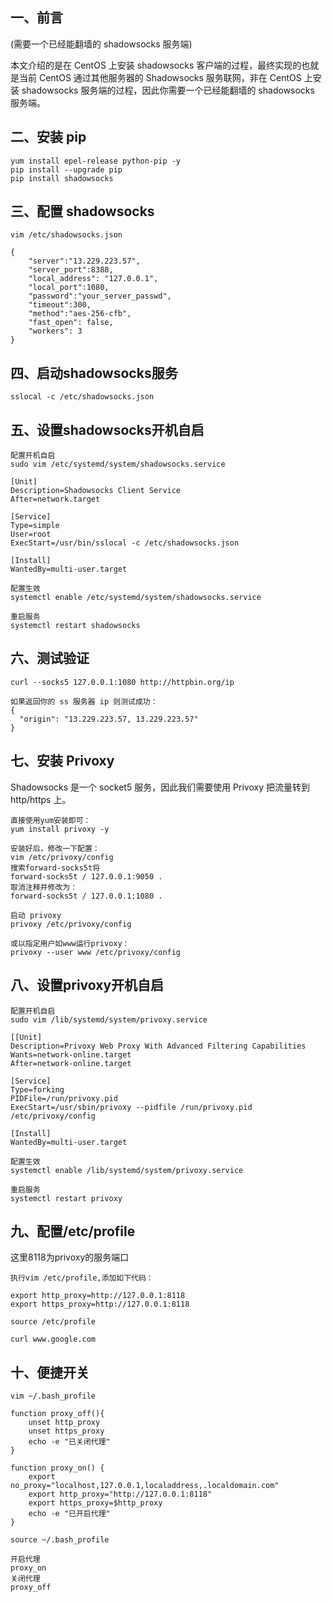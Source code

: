 ## 一、前言
(需要一个已经能翻墙的 shadowsocks 服务端)

本文介绍的是在 CentOS 上安装 shadowsocks 客户端的过程，最终实现的也就是当前 CentOS 通过其他服务器的 Shadowsocks 服务联网，非在 CentOS 上安装 shadowsocks 服务端的过程，因此你需要一个已经能翻墙的 shadowsocks 服务端。

## 二、安装 pip
```
yum install epel-release python-pip -y
pip install --upgrade pip
pip install shadowsocks
```
## 三、配置 shadowsocks
```
vim /etc/shadowsocks.json
```
```
{
    "server":"13.229.223.57",
    "server_port":8388,
    "local_address": "127.0.0.1",
    "local_port":1080,
    "password":"your_server_passwd",
    "timeout":300,
    "method":"aes-256-cfb",
    "fast_open": false,
    "workers": 3
}
```
## 四、启动shadowsocks服务
```
sslocal -c /etc/shadowsocks.json
```
## 五、设置shadowsocks开机自启
```
配置开机自启
sudo vim /etc/systemd/system/shadowsocks.service

[Unit]
Description=Shadowsocks Client Service
After=network.target

[Service]
Type=simple
User=root
ExecStart=/usr/bin/sslocal -c /etc/shadowsocks.json

[Install]
WantedBy=multi-user.target

配置生效
systemctl enable /etc/systemd/system/shadowsocks.service

重启服务
systemctl restart shadowsocks
```
## 六、测试验证
```
curl --socks5 127.0.0.1:1080 http://httpbin.org/ip

如果返回你的 ss 服务器 ip 则测试成功：
{
  "origin": "13.229.223.57, 13.229.223.57"
}

```
## 七、安装 Privoxy
Shadowsocks 是一个 socket5 服务，因此我们需要使用 Privoxy 把流量转到 http/https 上。

```
直接使用yum安装即可：
yum install privoxy -y

安装好后，修改一下配置：
vim /etc/privoxy/config
搜索forward-socks5t将
forward-socks5t / 127.0.0.1:9050 .
取消注释并修改为：
forward-socks5t / 127.0.0.1:1080 .

启动 privoxy
privoxy /etc/privoxy/config

或以指定用户如www运行privoxy：
privoxy --user www /etc/privoxy/config
```
## 八、设置privoxy开机自启
```
配置开机自启
sudo vim /lib/systemd/system/privoxy.service

[[Unit]
Description=Privoxy Web Proxy With Advanced Filtering Capabilities
Wants=network-online.target
After=network-online.target

[Service]
Type=forking
PIDFile=/run/privoxy.pid
ExecStart=/usr/sbin/privoxy --pidfile /run/privoxy.pid /etc/privoxy/config

[Install]
WantedBy=multi-user.target

配置生效
systemctl enable /lib/systemd/system/privoxy.service

重启服务
systemctl restart privoxy
```

## 九、配置/etc/profile

这里8118为privoxy的服务端口
```
执行vim /etc/profile,添加如下代码：

export http_proxy=http://127.0.0.1:8118
export https_proxy=http://127.0.0.1:8118

source /etc/profile

curl www.google.com
```

## 十、便捷开关
```
vim ~/.bash_profile

function proxy_off(){
    unset http_proxy
    unset https_proxy
    echo -e "已关闭代理"
}

function proxy_on() {
    export no_proxy="localhost,127.0.0.1,localaddress,.localdomain.com"
    export http_proxy="http://127.0.0.1:8118"
    export https_proxy=$http_proxy
    echo -e "已开启代理"
}

source ~/.bash_profile

开启代理
proxy_on
关闭代理
proxy_off
```
